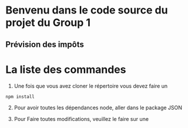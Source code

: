 # Benvenu dans le code source du projet du Group 1
## Prévision des impôts

# La liste des commandes

1. Une fois que vous avez cloner le répertoire
vous devez faire un 
```bash
npm install
```

2. Pour avoir toutes les dépendances node, aller 
dans le package JSON

3. Pour Faire toutes modifications, veuillez le faire
sur une 